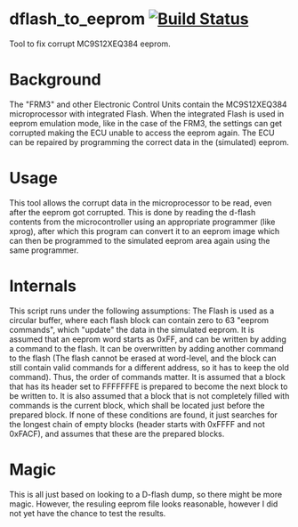 # dflash_to_eeprom [![Build Status](https://travis-ci.org/tomvleeuwen/dflash_to_eeprom.svg?branch=master)](https://travis-ci.org/tomvleeuwen/dflash_to_eeprom)
Tool to fix corrupt MC9S12XEQ384 eeprom.

# Background
The "FRM3" and other Electronic Control Units contain the MC9S12XEQ384 microprocessor with integrated Flash. When the integrated Flash is used in eeprom emulation mode, like in the case of the FRM3, the settings can get corrupted making the ECU unable to  access the eeprom again. The ECU can be repaired by programming the correct data in the (simulated) eeprom.

# Usage
This tool allows the corrupt data in the microprocessor to be read, even after the eeprom got corrupted. This is done by reading the d-flash contents from the microcontroller using an appropriate programmer (like xprog), after which this program can convert it to an eeprom image which can then be programmed to the simulated eeprom area again using the same programmer.

# Internals
This script runs under the following assumptions: The Flash is used as a circular buffer, where each flash block can contain zero to 63 "eeprom commands", which "update" the data in the simulated eeprom. It is assumed that an eeprom word starts as 0xFF, and can be written by adding a command to the flash. It can be overwritten by adding another command to the flash (The flash cannot be erased at word-level, and the block can still contain valid commands for a different address, so it has to keep the old command). Thus, the order of commands matter. It is assumed that a block that has its header set to FFFFFFFE is  prepared to become the next block to be written to.
It is also assumed that a block that is not completely filled with commands is the current block, which shall be located just before the prepared block. If none of these conditions are found, it just searches for the longest chain of empty blocks (header starts with 0xFFFF and not 0xFACF), and assumes that these are the prepared blocks.

# Magic
This is all just based on looking to a D-flash dump, so there might be more magic. However, the resuling eeprom file looks reasonable, however I did not yet have the chance to test the results.
